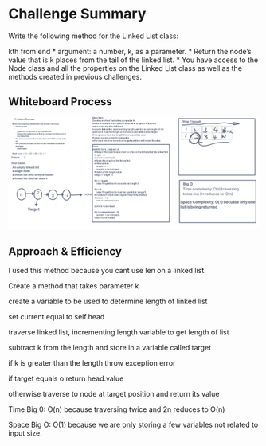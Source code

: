 # Challenge Summary

Write the following method for the Linked List class:

kth from end
    * argument: a number, k, as a parameter.
    * Return the node’s value that is k places from the tail of the linked list.
    * You have access to the Node class and all the properties on the Linked List class as well as the methods created in previous challenges.

## Whiteboard Process

![linkedlistkth](linked_list_kth.png)

## Approach & Efficiency

I used this method because you cant use len on a linked list.

Create a method that takes parameter k

create a variable to be used to determine length of linked list

set current equal to self.head

traverse linked list, incrementing length variable to get length of list

subtract k from the length and store in a variable called target

if k is greater than the length throw exception error

if target equals o return head.value

otherwise traverse to node at target position and return its value

Time Big 0: O(n) because traversing twice and 2n reduces to O(n)

Space Big O: O(1) because we are only storing a few variables not related to input size.



